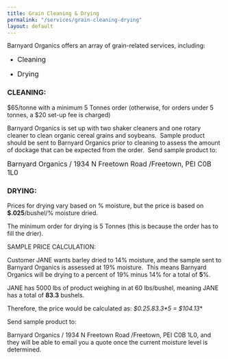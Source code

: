```yaml
---
title: Grain Cleaning & Drying
permalink: "/services/grain-cleaning-drying"
layout: default
---
```



Barnyard Organics offers an array of grain-related services, including:


* <span style="font-size: 1rem;">Cleaning</span>

* <span style="font-size: 1rem;">Drying</span>

### CLEANING:

$65/tonne with a minimum 5 Tonnes order (otherwise, for orders under 5 tonnes, a $20 set-up fee is charged)

Barnyard Organics is set up with two shaker cleaners and one rotary cleaner to clean organic cereal grains and soybeans.  Sample product should be sent to Barnyard Organics prior to cleaning to assess the amount of dockage that can be expected from the order.  Send sample product to:

<span style="font-size: 1rem;">Barnyard Organics /&nbsp;</span><span style="font-size: 1rem;">1934 N Freetown Road /</span><span style="font-size: 1rem;">Freetown, PEI C0B 1L0</span>

### DRYING:

Prices for drying vary based on % moisture, but the price is based on **$.025**/bushel/% moisture dried.

The minimum order for drying is 5 Tonnes (this is because the order has to fill the drier).

SAMPLE PRICE CALCULATION:

Customer JANE wants barley dried to 14% moisture, and the sample sent to Barnyard Organics is assessed at 19% moisture.  This means Barnyard Organics will be drying to a percent of 19% minus 14% for a total of **5**%.

JANE has 5000 lbs of product weighing in at 60 lbs/bushel, meaning JANE has a total of **83.3** bushels.

Therefore, the price would be calculated as: **$0.25*.83.3*5 = $104.13**

Send sample product to:

Barnyard Organics / 1934 N Freetown Road /Freetown, PEI C0B 1L0, and they will be able to email you a quote once the current moisture level is determined.


